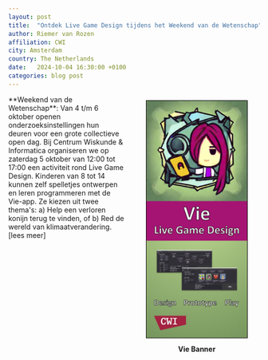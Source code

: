 ```yaml
---
layout: post
title:  "Ontdek Live Game Design tijdens het Weekend van de Wetenschap"
author: Riemer van Rozen
affiliation: CWI
city: Amsterdam
country: The Netherlands
date:   2024-10-04 16:30:00 +0100
categories: blog post
---
```

<div style="padding-left: 20px; padding-bottom: 10px; padding-top: 10px; float: right; width: 50%; text-align: center; font-weight: bold;">
<img src="/assets/Vie_banner.jpg" style="width: 80%; border: 1px solid black;">
<div style="padding-top: 10px">
Vie Banner
</div>
</div>
**Weekend van de Wetenschap**: Van 4 t/m 6 oktober openen onderzoeksinstellingen hun deuren voor een grote collectieve open dag. Bij Centrum Wiskunde & Informatica organiseren we op zaterdag 5 oktober van 12:00 tot 17:00 een activiteit rond Live Game Design. Kinderen van 8 tot 14 kunnen zelf spelletjes ontwerpen en leren programmeren met de Vie-app. Ze kiezen uit twee thema's: a) Help een verloren konijn terug te vinden, of b) Red de wereld van klimaatverandering. [lees meer]
